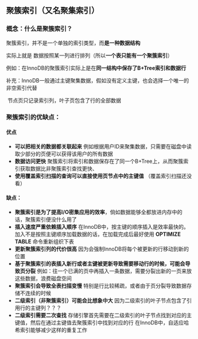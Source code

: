 ## 聚簇索引（又名聚集索引）

### 概念：什么是聚簇索引？

聚簇索引，并不是一个单独的索引类型，而**是一种数据结构**

实际上就是 数据按照某一列进行排列（所以**一个表只能有一个聚簇索引**）

例如：在InnoDB的聚簇索引实际上是在**同一结构中保存了B+Tree索引和数据行**

​			补充：InnoDB一般通过主键聚集数据，假如没有定义主键，也会选择一个唯一的非空索引代替

​						节点页只记录索引列，叶子页包含了行的全部数据



### 聚簇索引的优缺点：

#### 优点

- **可以把相关的数据都关联起来** 例如根据用户ID来聚集数据，只需要在磁盘中读取少部分的页便可以获得该用户的所有数据
- **数据访问更快** 聚簇索引将索引和数据保存在了同一个B+Tree上，从而聚簇索引获取数据比非聚簇索引查找更快、
- **使用覆盖索引扫描的查询可以直接使用页节点中的主键值** （覆盖索引扫描还没看）

#### 缺点：

- **聚簇索引是为了提高I/O密集应用的效率**，倘如数据能够全都放进内存中的话，聚簇索引便没什么用了
- **插入速度严重依赖插入顺序** 在InnoDB中，按主键的顺序插入是效率最快的。加入不是按照主键顺序加载数据的话，在加载完成后最好使用 **OPTIMIZE TABLE** 命令重新组织下表
- **更新聚簇索引列的代价很高** 因为会强制InnoDB将每个被更新的行移动到新的位置
- **基于聚簇索引的表插入新行或者主键被更新导致需要移动行的时候，可能会导致页分裂** 例如：往一个已满的页中再插入一条数据，需要分裂出新的一页来放这些数据，浪费磁盘空间
- **聚簇索引会导致全表扫描变慢** 特别是行比较稀疏，或者由于页分裂导致数据存储不连续的时候
- **二级索引（非聚簇索引）可能会比想象中大**  因为二级索引的叶子节点包含了引用行的主键列？？？
- **二级索引需要二次查找** 存储引擎首先需要在二级索引的叶子节点找到对应的主键值，然后在通过主键值去聚簇索引中找到对应的行 在InnoDB中，自适应哈希索引能够减少这样的重复工作


